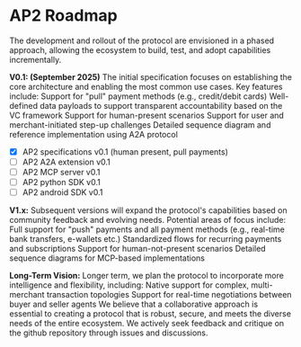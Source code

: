 # AP2 Roadmap

The development and rollout of the protocol are envisioned in a phased approach,
allowing the ecosystem to build, test, and adopt capabilities incrementally.

**V0.1: (September 2025)** The initial specification focuses on establishing the
core architecture and enabling the most common use cases. Key features include:
Support for "pull" payment methods (e.g., credit/debit cards) Well-defined data
payloads to support transparent accountability based on the VC framework Support
for human-present scenarios Support for user and merchant-initiated step-up
challenges Detailed sequence diagram and reference implementation using A2A
protocol

-   [x] AP2 specifications v0.1 (human present, pull payments)
-   [ ] AP2 A2A extension v0.1
-   [ ] AP2 MCP server v0.1
-   [ ] AP2 python SDK v0.1
-   [ ] AP2 android SDK v0.1

**V1.x:** Subsequent versions will expand the protocol's capabilities based on
community feedback and evolving needs. Potential areas of focus include: Full
support for "push" payments and all payment methods (e.g., real-time bank
transfers, e-wallets etc.) Standardized flows for recurring payments and
subscriptions Support for human-not-present scenarios Detailed sequence diagrams
for MCP-based implementations

**Long-Term Vision:** Longer term, we plan the protocol to incorporate more
intelligence and flexibility, including: Native support for complex,
multi-merchant transaction topologies Support for real-time negotiations between
buyer and seller agents We believe that a collaborative approach is essential to
creating a protocol that is robust, secure, and meets the diverse needs of the
entire ecosystem. We actively seek feedback and critique on the github
repository through issues and discussions.
